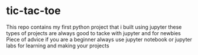# tic-tac-toe
This repo contains my first python project that i built using jupyter these types of projects are always good to tacke with jupyter and for newbies 
Piece of advice if you are a beginner always use jupyter notebook or jupyter labs for learning and making your projects 
